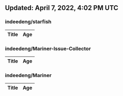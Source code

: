## Updated: April 7, 2022, 4:02 PM UTC


### indeedeng/starfish
|**Title**|**Age**|
|:----|:----|


### indeedeng/Mariner-Issue-Collector
|**Title**|**Age**|
|:----|:----|


### indeedeng/Mariner
|**Title**|**Age**|
|:----|:----|